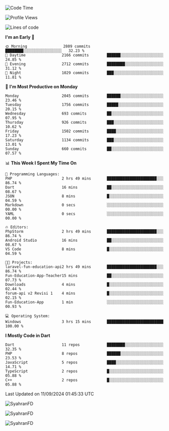<!--START_SECTION:waka-->
![Code Time](http://img.shields.io/badge/Code%20Time-416%20hrs%2054%20mins-blue)

![Profile Views](http://img.shields.io/badge/Profile%20Views-14-blue)

![Lines of code](https://img.shields.io/badge/From%20Hello%20World%20I%27ve%20Written-3.5%20million%20lines%20of%20code-blue)

**I'm an Early 🐤** 

```text
🌞 Morning                2809 commits        ████████░░░░░░░░░░░░░░░░░   32.23 % 
🌆 Daytime                2166 commits        ██████░░░░░░░░░░░░░░░░░░░   24.85 % 
🌃 Evening                2712 commits        ████████░░░░░░░░░░░░░░░░░   31.12 % 
🌙 Night                  1029 commits        ███░░░░░░░░░░░░░░░░░░░░░░   11.81 % 
```
📅 **I'm Most Productive on Monday** 

```text
Monday                   2045 commits        ██████░░░░░░░░░░░░░░░░░░░   23.46 % 
Tuesday                  1756 commits        █████░░░░░░░░░░░░░░░░░░░░   20.15 % 
Wednesday                693 commits         ██░░░░░░░░░░░░░░░░░░░░░░░   07.95 % 
Thursday                 926 commits         ███░░░░░░░░░░░░░░░░░░░░░░   10.62 % 
Friday                   1502 commits        ████░░░░░░░░░░░░░░░░░░░░░   17.23 % 
Saturday                 1134 commits        ███░░░░░░░░░░░░░░░░░░░░░░   13.01 % 
Sunday                   660 commits         ██░░░░░░░░░░░░░░░░░░░░░░░   07.57 % 
```


📊 **This Week I Spent My Time On** 

```text
💬 Programming Languages: 
PHP                      2 hrs 49 mins       ██████████████████████░░░   86.74 % 
Dart                     16 mins             ██░░░░░░░░░░░░░░░░░░░░░░░   08.67 % 
JSON                     8 mins              █░░░░░░░░░░░░░░░░░░░░░░░░   04.59 % 
Markdown                 0 secs              ░░░░░░░░░░░░░░░░░░░░░░░░░   00.00 % 
YAML                     0 secs              ░░░░░░░░░░░░░░░░░░░░░░░░░   00.00 % 

🔥 Editors: 
PhpStorm                 2 hrs 49 mins       ██████████████████████░░░   86.74 % 
Android Studio           16 mins             ██░░░░░░░░░░░░░░░░░░░░░░░   08.67 % 
VS Code                  8 mins              █░░░░░░░░░░░░░░░░░░░░░░░░   04.59 % 

🐱‍💻 Projects: 
laravel-fun-education-api2 hrs 49 mins       ██████████████████████░░░   86.74 % 
Fun-Education-App-Teacher15 mins             ██░░░░░░░░░░░░░░░░░░░░░░░   07.73 % 
Downloads                4 mins              █░░░░░░░░░░░░░░░░░░░░░░░░   02.44 % 
forum-api v2 Revisi 1    4 mins              █░░░░░░░░░░░░░░░░░░░░░░░░   02.15 % 
Fun-Education-App        1 min               ░░░░░░░░░░░░░░░░░░░░░░░░░   00.93 % 

💻 Operating System: 
Windows                  3 hrs 15 mins       █████████████████████████   100.00 % 
```

**I Mostly Code in Dart** 

```text
Dart                     11 repos            ████████░░░░░░░░░░░░░░░░░   32.35 % 
PHP                      8 repos             ██████░░░░░░░░░░░░░░░░░░░   23.53 % 
JavaScript               5 repos             ████░░░░░░░░░░░░░░░░░░░░░   14.71 % 
TypeScript               2 repos             █░░░░░░░░░░░░░░░░░░░░░░░░   05.88 % 
C++                      2 repos             █░░░░░░░░░░░░░░░░░░░░░░░░   05.88 % 
```




 Last Updated on 11/09/2024 01:45:33 UTC
<!--END_SECTION:waka-->

<p align="left">
  <img src="https://github-readme-stats.vercel.app/api/top-langs?username=SyahranFD&layout=donut&hide=C%2B%2B,CMake,css&show_icons=true&locale=en&&theme=blueberry" alt="SyahranFD" />
</p>

<p align="left">
  <img src="https://github-readme-stats.vercel.app/api?username=SyahranFD&show_icons=true&locale=en&theme=blueberry" alt="SyahranFD" />
</p>

<p align="left">
  <img src="https://streak-stats.demolab.com/?user=SyahranFD&theme=blueberry" alt="SyahranFD"/>
</p>
